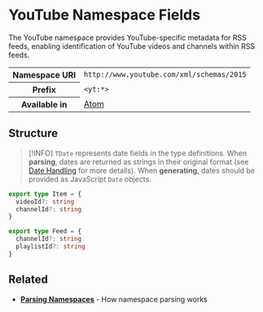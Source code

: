 # YouTube Namespace Fields

The YouTube namespace provides YouTube-specific metadata for RSS feeds, enabling identification of YouTube videos and channels within RSS feeds.

<table>
  <tbody>
    <tr>
      <th>Namespace URI</th>
      <td><code>http://www.youtube.com/xml/schemas/2015</code></td>
    </tr>
    <tr>
      <th>Prefix</th>
      <td><code>&lt;yt:*&gt;</code></td>
    </tr>
    <tr>
      <th>Available in</th>
      <td><a href="/reference/feeds/atom">Atom</a></td>
    </tr>
  </tbody>
</table>

## Structure

> [!INFO]
> `TDate` represents date fields in the type definitions. When **parsing**, dates are returned as strings in their original format (see [Date Handling](/parsing/dates) for more details). When **generating**, dates should be provided as JavaScript `Date` objects.

```typescript
export type Item = {
  videoId?: string
  channelId?: string
}

export type Feed = {
  channelId?: string
  playlistId?: string
}
```

## Related

- **[Parsing Namespaces](/parsing/namespaces)** - How namespace parsing works
